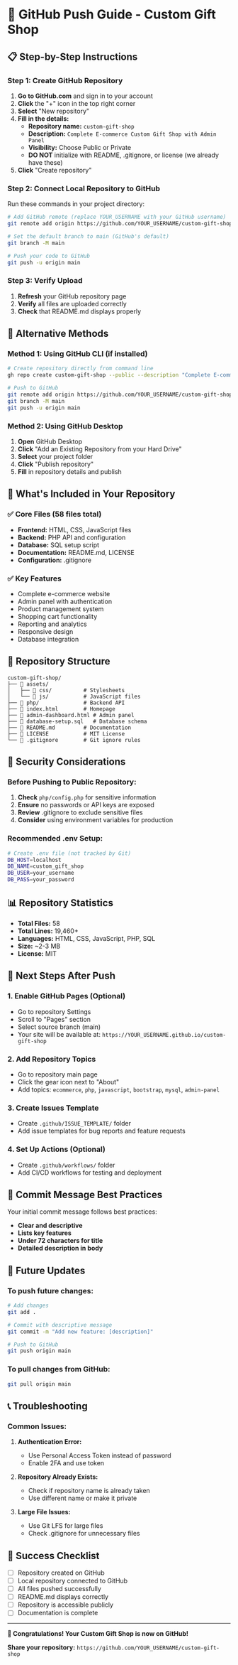 # 🚀 GitHub Push Guide - Custom Gift Shop

## 📋 **Step-by-Step Instructions**

### **Step 1: Create GitHub Repository**

1. **Go to GitHub.com** and sign in to your account
2. **Click** the "+" icon in the top right corner
3. **Select** "New repository"
4. **Fill in the details:**
   - **Repository name:** `custom-gift-shop`
   - **Description:** `Complete E-commerce Custom Gift Shop with Admin Panel`
   - **Visibility:** Choose Public or Private
   - **DO NOT** initialize with README, .gitignore, or license (we already have these)
5. **Click** "Create repository"

### **Step 2: Connect Local Repository to GitHub**

Run these commands in your project directory:

```bash
# Add GitHub remote (replace YOUR_USERNAME with your GitHub username)
git remote add origin https://github.com/YOUR_USERNAME/custom-gift-shop.git

# Set the default branch to main (GitHub's default)
git branch -M main

# Push your code to GitHub
git push -u origin main
```

### **Step 3: Verify Upload**

1. **Refresh** your GitHub repository page
2. **Verify** all files are uploaded correctly
3. **Check** that README.md displays properly

## 🔧 **Alternative Methods**

### **Method 1: Using GitHub CLI (if installed)**
```bash
# Create repository directly from command line
gh repo create custom-gift-shop --public --description "Complete E-commerce Custom Gift Shop with Admin Panel"

# Push to GitHub
git remote add origin https://github.com/YOUR_USERNAME/custom-gift-shop.git
git branch -M main
git push -u origin main
```

### **Method 2: Using GitHub Desktop**
1. **Open** GitHub Desktop
2. **Click** "Add an Existing Repository from your Hard Drive"
3. **Select** your project folder
4. **Click** "Publish repository"
5. **Fill** in repository details and publish

## 📁 **What's Included in Your Repository**

### **✅ Core Files (58 files total)**
- **Frontend:** HTML, CSS, JavaScript files
- **Backend:** PHP API and configuration
- **Database:** SQL setup script
- **Documentation:** README.md, LICENSE
- **Configuration:** .gitignore

### **✅ Key Features**
- Complete e-commerce website
- Admin panel with authentication
- Product management system
- Shopping cart functionality
- Reporting and analytics
- Responsive design
- Database integration

## 🎯 **Repository Structure**

```
custom-gift-shop/
├── 📁 assets/
│   ├── 📁 css/          # Stylesheets
│   └── 📁 js/           # JavaScript files
├── 📁 php/              # Backend API
├── 📄 index.html        # Homepage
├── 📄 admin-dashboard.html # Admin panel
├── 📄 database-setup.sql   # Database schema
├── 📄 README.md         # Documentation
├── 📄 LICENSE           # MIT License
└── 📄 .gitignore        # Git ignore rules
```

## 🔐 **Security Considerations**

### **Before Pushing to Public Repository:**

1. **Check** `php/config.php` for sensitive information
2. **Ensure** no passwords or API keys are exposed
3. **Review** .gitignore to exclude sensitive files
4. **Consider** using environment variables for production

### **Recommended .env Setup:**
```bash
# Create .env file (not tracked by Git)
DB_HOST=localhost
DB_NAME=custom_gift_shop
DB_USER=your_username
DB_PASS=your_password
```

## 📊 **Repository Statistics**

- **Total Files:** 58
- **Total Lines:** 19,460+
- **Languages:** HTML, CSS, JavaScript, PHP, SQL
- **Size:** ~2-3 MB
- **License:** MIT

## 🚀 **Next Steps After Push**

### **1. Enable GitHub Pages (Optional)**
- Go to repository Settings
- Scroll to "Pages" section
- Select source branch (main)
- Your site will be available at: `https://YOUR_USERNAME.github.io/custom-gift-shop`

### **2. Add Repository Topics**
- Go to repository main page
- Click the gear icon next to "About"
- Add topics: `ecommerce`, `php`, `javascript`, `bootstrap`, `mysql`, `admin-panel`

### **3. Create Issues Template**
- Create `.github/ISSUE_TEMPLATE/` folder
- Add issue templates for bug reports and feature requests

### **4. Set Up Actions (Optional)**
- Create `.github/workflows/` folder
- Add CI/CD workflows for testing and deployment

## 📝 **Commit Message Best Practices**

Your initial commit message follows best practices:
- **Clear and descriptive**
- **Lists key features**
- **Under 72 characters for title**
- **Detailed description in body**

## 🔄 **Future Updates**

### **To push future changes:**
```bash
# Add changes
git add .

# Commit with descriptive message
git commit -m "Add new feature: [description]"

# Push to GitHub
git push origin main
```

### **To pull changes from GitHub:**
```bash
git pull origin main
```

## 📞 **Troubleshooting**

### **Common Issues:**

1. **Authentication Error:**
   - Use Personal Access Token instead of password
   - Enable 2FA and use token

2. **Repository Already Exists:**
   - Check if repository name is already taken
   - Use different name or make it private

3. **Large File Issues:**
   - Use Git LFS for large files
   - Check .gitignore for unnecessary files

## 🎉 **Success Checklist**

- [ ] Repository created on GitHub
- [ ] Local repository connected to GitHub
- [ ] All files pushed successfully
- [ ] README.md displays correctly
- [ ] Repository is accessible publicly
- [ ] Documentation is complete

---

**🎁 Congratulations! Your Custom Gift Shop is now on GitHub!**

**Share your repository:** `https://github.com/YOUR_USERNAME/custom-gift-shop`
